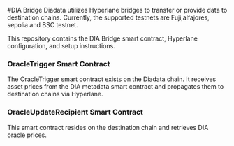 

#DIA Bridge
Diadata utilizes Hyperlane bridges to transfer or provide data to destination chains. Currently, the supported testnets are Fuji,alfajores, sepolia and BSC testnet.

This repository contains the DIA Bridge smart contract, Hyperlane configuration, and setup instructions.

### OracleTrigger Smart Contract
The OracleTrigger smart contract exists on the Diadata chain. It receives asset prices from the DIA metadata smart contract and propagates them to destination chains via Hyperlane.

### OracleUpdateRecipient Smart Contract
This smart contract resides on the destination chain and retrieves DIA oracle prices.
